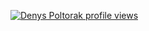 [![Denys Poltorak profile views](https://u8views.com/api/v1/github/profiles/81769805/views/day-week-month-total-count.svg)](https://u8views.com/github/denyspoltorak)
